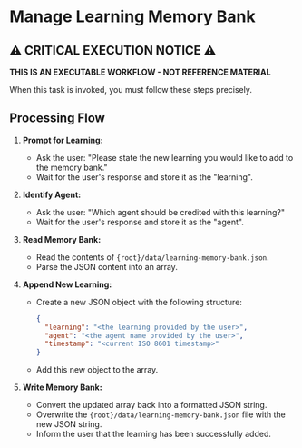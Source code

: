 # Manage Learning Memory Bank

## ⚠️ CRITICAL EXECUTION NOTICE ⚠️

**THIS IS AN EXECUTABLE WORKFLOW - NOT REFERENCE MATERIAL**

When this task is invoked, you must follow these steps precisely.

## Processing Flow

1.  **Prompt for Learning:**
    *   Ask the user: "Please state the new learning you would like to add to the memory bank."
    *   Wait for the user's response and store it as the "learning".

2.  **Identify Agent:**
    *   Ask the user: "Which agent should be credited with this learning?"
    *   Wait for the user's response and store it as the "agent".

3.  **Read Memory Bank:**
    *   Read the contents of `{root}/data/learning-memory-bank.json`.
    *   Parse the JSON content into an array.

4.  **Append New Learning:**
    *   Create a new JSON object with the following structure:
        ```json
        {
          "learning": "<the learning provided by the user>",
          "agent": "<the agent name provided by the user>",
          "timestamp": "<current ISO 8601 timestamp>"
        }
        ```
    *   Add this new object to the array.

5.  **Write Memory Bank:**
    *   Convert the updated array back into a formatted JSON string.
    *   Overwrite the `{root}/data/learning-memory-bank.json` file with the new JSON string.
    *   Inform the user that the learning has been successfully added.
